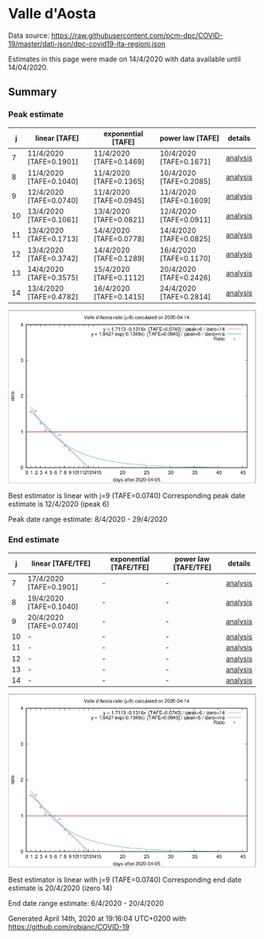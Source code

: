 # Valle d'Aosta


Data source: https://raw.githubusercontent.com/pcm-dpc/COVID-19/master/dati-json/dpc-covid19-ita-regioni.json

Estimates in this page were made on 14/4/2020 with data available until 14/04/2020.


## Summary 

### Peak estimate 
|j|linear [TAFE]|exponential [TAFE]|power law [TAFE]|details|
|---|----|-----------|---------|-------|
|7|11/4/2020 [TAFE=0.1901]|11/4/2020 [TAFE=0.1469]|10/4/2020 [TAFE=0.1671]|[analysis](COVID-19_valle_d'aosta_j7_2020-04-14.md)|
|8|11/4/2020 [TAFE=0.1040]|11/4/2020 [TAFE=0.1365]|10/4/2020 [TAFE=0.2085]|[analysis](COVID-19_valle_d'aosta_j8_2020-04-14.md)|
|9|12/4/2020 [TAFE=0.0740]|11/4/2020 [TAFE=0.0945]|11/4/2020 [TAFE=0.1609]|[analysis](COVID-19_valle_d'aosta_j9_2020-04-14.md)|
|10|13/4/2020 [TAFE=0.1061]|13/4/2020 [TAFE=0.0821]|12/4/2020 [TAFE=0.0911]|[analysis](COVID-19_valle_d'aosta_j10_2020-04-14.md)|
|11|13/4/2020 [TAFE=0.1713]|14/4/2020 [TAFE=0.0778]|14/4/2020 [TAFE=0.0825]|[analysis](COVID-19_valle_d'aosta_j11_2020-04-14.md)|
|12|13/4/2020 [TAFE=0.3742]|14/4/2020 [TAFE=0.1289]|16/4/2020 [TAFE=0.1170]|[analysis](COVID-19_valle_d'aosta_j12_2020-04-14.md)|
|13|14/4/2020 [TAFE=0.3575]|15/4/2020 [TAFE=0.1112]|20/4/2020 [TAFE=0.2426]|[analysis](COVID-19_valle_d'aosta_j13_2020-04-14.md)|
|14|13/4/2020 [TAFE=0.4782]|16/4/2020 [TAFE=0.1415]|24/4/2020 [TAFE=0.2814]|[analysis](COVID-19_valle_d'aosta_j14_2020-04-14.md)|

![best peak estimate](COVID-19_valle_d'aosta_j9_2020-04-14.png)

Best estimator is linear with j=9 (TAFE=0.0740)
Corresponding peak date estimate is 12/4/2020 (ipeak 6)


Peak date range estimate: 8/4/2020 - 29/4/2020

### End estimate 
|j|linear [TAFE/TFE]|exponential [TAFE/TFE]|power law [TAFE/TFE]|details|
|---|----|-----------|---------|-------|
|7|17/4/2020 [TAFE=0.1901]|-|-|[analysis](COVID-19_valle_d'aosta_j7_2020-04-14.md)|
|8|19/4/2020 [TAFE=0.1040]|-|-|[analysis](COVID-19_valle_d'aosta_j8_2020-04-14.md)|
|9|20/4/2020 [TAFE=0.0740]|-|-|[analysis](COVID-19_valle_d'aosta_j9_2020-04-14.md)|
|10|-|-|-|[analysis](COVID-19_valle_d'aosta_j10_2020-04-14.md)|
|11|-|-|-|[analysis](COVID-19_valle_d'aosta_j11_2020-04-14.md)|
|12|-|-|-|[analysis](COVID-19_valle_d'aosta_j12_2020-04-14.md)|
|13|-|-|-|[analysis](COVID-19_valle_d'aosta_j13_2020-04-14.md)|
|14|-|-|-|[analysis](COVID-19_valle_d'aosta_j14_2020-04-14.md)|

![best zero estimate](COVID-19_valle_d'aosta_j9_2020-04-14.png)

Best estimator is linear with j=9 (TAFE=0.0740)
Corresponding end date estimate is 20/4/2020 (izero 14)


End date range estimate: 6/4/2020 - 20/4/2020

Generated April 14th, 2020 at 19:16:04 UTC+0200 with https://github.com/robianc/COVID-19
